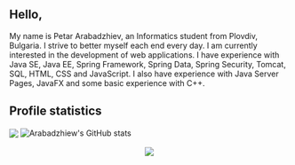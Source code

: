 ## Hello,

My name is Petar Arabadzhiev, an Informatics student from Plovdiv, Bulgaria. I strive to better myself each end every day. I am currently interested in the development of web applications. I have experience with Java SE, Java EE, Spring Framework, Spring Data, Spring Security, Tomcat, SQL, HTML, CSS and JavaScript. I also have experience with Java Server Pages, JavaFX and some basic experience with C++.

## Profile statistics
<span>
	<img src="https://github-readme-stats.vercel.app/api/top-langs/?username=Arabadzhiew&theme=react"  align ="center"></img>
</span>
<span>
	<img src="https://github-readme-stats.vercel.app/api?username=Arabadzhiew&show_icons=true&theme=react" alt="Arabadzhiew's GitHub stats"  align ="center"></img>
</span><br/><br/>
<div align="center">
	<img src="https://komarev.com/ghpvc/?username=Arabadzhiew&label=Profile+views"></img>
</div>

